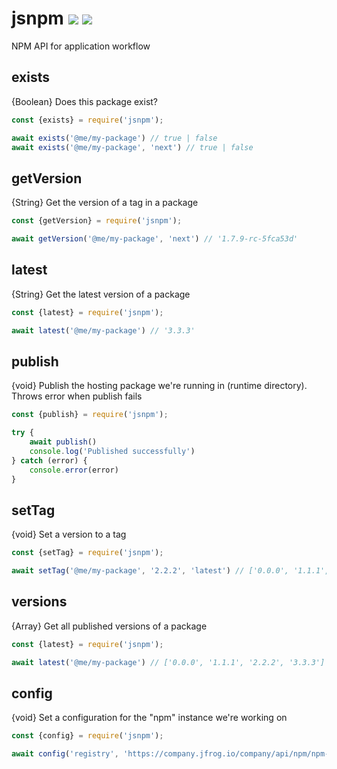 # jsnpm [![](https://img.shields.io/npm/v/jsnpm.svg)](https://www.npmjs.com/package/jsnpm) [![](https://img.shields.io/badge/source--000000.svg?logo=github&style=social)](https://github.com/omrilotan/mono/tree/master/packages/jsnpm)

NPM API for application workflow

## exists
{Boolean} Does this package exist?
```js
const {exists} = require('jsnpm');

await exists('@me/my-package') // true | false
await exists('@me/my-package', 'next') // true | false
```

## getVersion
{String} Get the version of a tag in a package
```js
const {getVersion} = require('jsnpm');

await getVersion('@me/my-package', 'next') // '1.7.9-rc-5fca53d'
```

## latest
{String} Get the latest version of a package
```js
const {latest} = require('jsnpm');

await latest('@me/my-package') // '3.3.3'
```

## publish
{void} Publish the hosting package we're running in (runtime directory). Throws error when publish fails
```js
const {publish} = require('jsnpm');

try {
	await publish()
	console.log('Published successfully')
} catch (error) {
	console.error(error)
}
```

## setTag
{void} Set a version to a tag
```js
const {setTag} = require('jsnpm');

await setTag('@me/my-package', '2.2.2', 'latest') // ['0.0.0', '1.1.1', '2.2.2', '3.3.3']
```

## versions
{Array} Get all published versions of a package
```js
const {latest} = require('jsnpm');

await latest('@me/my-package') // ['0.0.0', '1.1.1', '2.2.2', '3.3.3']
```

## config
{void} Set a configuration for the "npm" instance we're working on
```js
const {config} = require('jsnpm');

await config('registry', 'https://company.jfrog.io/company/api/npm/npm-company/')
```
